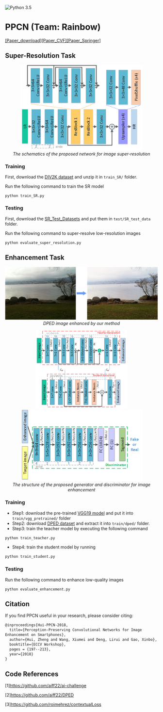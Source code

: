 ![Python 3.5](https://img.shields.io/badge/python-3.5-green.svg)
# PPCN (Team: Rainbow)
[[Paper_download]](files/PPCN.pdf)[[Paper_CVF]](http://openaccess.thecvf.com/content_ECCVW_2018/papers/11133/Hui_Perception-Preserving_Convolutional_Networks_for_Image_Enhancement_on_Smartphones_ECCVW_2018_paper.pdf)[[Paper_Springer]](https://link.springer.com/chapter/10.1007/978-3-030-11021-5_13)
## Super-Resolution Task
<p align="center">
  <img src="files/SR-pipeline.png" width="400"> <br />
  <em> The schematics of the proposed network for image super-resolution</em>
</p>

### Training

First, download the [DIV2K dataset](https://data.vision.ee.ethz.ch/cvl/DIV2K/) and unzip it in ``train_SR/`` folder.

Run the following command to train the SR model
```
python train_SR.py
```

### Testing

First, download the [SR_Test_Datasets](https://drive.google.com/open?id=1_K6mchwDGOQMIXuBIGrlDA4EAYgbtdmU) and put them in ``test/SR_test_data`` folder.

Run the following command to super-resolve low-resolution images

```
python evaluate_super_resolution.py
```
## Enhancement Task
<p align="center">
  <img src="files/example.png" width="600"> <br />
  <em> DPED image enhanced by our method </em>
</p>
<p align="center">
  <img src="files/Generator.png" width="300">
  <img src="files/Discriminator.png" width="400"> <br />
  <em> The structure of the proposed generator and discriminator for image enhancement </em>
</p>

### Training
- Step1: download the pre-trained [VGG19 model](https://drive.google.com/open?id=1-09iLDLPB_evodnpTgq66u5YhvzN-kqo) and put it into `train/vgg_pretrained/` folder
- Step2: download [DPED dataset](http://people.ee.ethz.ch/~ihnatova/#dataset) and extract it into `train/dped/` folder.
- Step3: train the teacher model by executing the following command
```bash
python train_teacher.py
```
- Step4: train the student model by running
```bash
python train_student.py
```

### Testing

Run the following command to enhance low-quality images
```
python evaluate_enhancement.py
```
## Citation

If you find PPCN useful in your research, please consider citing:

```
@inproceedings{Hui-PPCN-2018,
  title={Perception-Preserving Convolutional Networks for Image Enhancement on Smartphones},
  author={Hui, Zheng and Wang, Xiumei and Deng, Lirui and Gao, Xinbo},
  booktitle={ECCV Workshop},
  pages = {197--213},
  year={2018}
}
```

## Code References
[1]https://github.com/aiff22/ai-challenge

[2]https://github.com/aiff22/DPED

[3]https://github.com/roimehrez/contextualLoss
